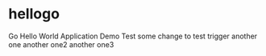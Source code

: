 # hellogo
Go Hello World Application Demo Test
some change to test trigger
another one
another one2
another one3
